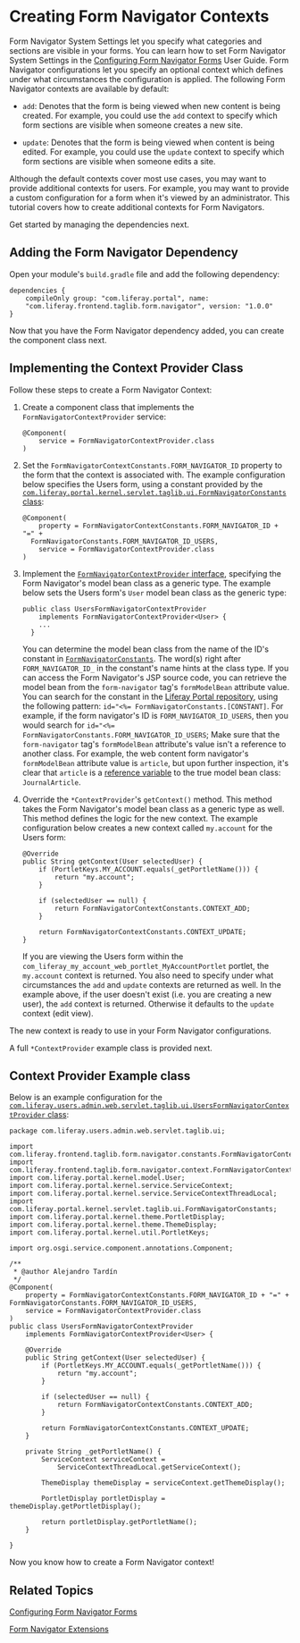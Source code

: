 # Creating Form Navigator Contexts [](id=creating-form-navigator-contexts)

Form Navigator System Settings let you specify what categories and sections are 
visible in your forms. You can learn how to set Form Navigator 
System Settings in the [Configuring Form Navigator Forms](/discover/portal/-/knowledge_base/7-0/configuring-form-navigator-forms) 
User Guide. Form Navigator configurations let you specify an optional context 
which defines under what circumstances the configuration is applied. The 
following Form Navigator contexts are available by default:

- `add`: Denotes that the form is being viewed when new content is being created. 
For example, you could use the `add` context to specify which form sections are 
visible when someone creates a new site.

- `update`: Denotes that the form is being viewed when content is being edited. 
For example, you could use the `update` context to specify which form sections 
are visible when someone edits a site.

Although the default contexts cover most use cases, you may want to provide 
additional contexts for users. For example, you may want to provide a custom 
configuration for a form when it's viewed by an administrator. This tutorial 
covers how to create additional contexts for Form Navigators. 

Get started by managing the dependencies next.

## Adding the Form Navigator Dependency [](id=adding-the-form-navigator-dependency)

Open your module's `build.gradle` file and add the following dependency:

    dependencies {
        compileOnly group: "com.liferay.portal", name: 
        "com.liferay.frontend.taglib.form.navigator", version: "1.0.0"
    }

Now that you have the Form Navigator dependency added, you can create the component class next. 

## Implementing the Context Provider Class [](id=implementing-the-context-provider-class)

Follow these steps to create a Form Navigator Context:

1.  Create a component class that implements the `FormNavigatorContextProvider` 
    service: 
    
        @Component(
        	service = FormNavigatorContextProvider.class
        )

2.  Set the `FormNavigatorContextConstants.FORM_NAVIGATOR_ID` property to the 
    form that the context is associated with. The example configuration below 
    specifies the Users form, using a constant provided by the 
    [`com.liferay.portal.kernel.servlet.taglib.ui.FormNavigatorConstants` class](@platform-ref@/7.0-latest/javadocs/portal-kernel/com/liferay/portal/kernel/servlet/taglib/ui/FormNavigatorConstants.html):

        @Component(
        	property = FormNavigatorContextConstants.FORM_NAVIGATOR_ID + "=" + 
          FormNavigatorConstants.FORM_NAVIGATOR_ID_USERS,
        	service = FormNavigatorContextProvider.class
        )
    
3.  Implement the [`FormNavigatorContextProvider` interface](https://github.com/liferay/liferay-portal/blob/7.0.x/modules/apps/foundation/frontend-taglib/frontend-taglib-form-navigator/src/main/java/com/liferay/frontend/taglib/form/navigator/context/FormNavigatorContextProvider.java), 
    specifying the Form Navigator's model bean class as a generic type. The 
    example below sets the Users form's `User` model bean class as the generic 
    type:

        public class UsersFormNavigatorContextProvider
        	implements FormNavigatorContextProvider<User> {
            ...
          }

    You can determine the model bean class from the name of the ID's constant in
    [`FormNavigatorConstants`](@platform-ref@/7.0-latest/javadocs/portal-kernel/com/liferay/portal/kernel/servlet/taglib/ui/FormNavigatorConstants.html). The word(s) right after 
    `FORM_NAVIGATOR_ID_` in the constant's name hints at the class type. If you 
    can access the Form Navigator's JSP source code, you can retrieve the model 
    bean from the `form-navigator` tag's `formModelBean` attribute value. You 
    can search for the constant in the [Liferay Portal repository](https://github.com/liferay/liferay-portal), 
    using the following pattern: `id="<%= FormNavigatorConstants.[CONSTANT]`. 
    For example, if the form navigator's ID is `FORM_NAVIGATOR_ID_USERS`, then 
    you would search for 
    `id="<%= FormNavigatorConstants.FORM_NAVIGATOR_ID_USERS`; Make sure 
    that the `form-navigator` tag's `formModelBean` attribute's value isn't a 
    reference to another class. For example, the web content form navigator's 
    `formModelBean` attribute value is `article`, but upon further inspection, 
    it's clear that `article` is a [reference variable](https://github.com/liferay/liferay-portal/blob/7.0.x/modules/apps/web-experience/journal/journal-web/src/main/resources/META-INF/resources/edit_article.jsp#L29) 
    to the true model bean class: `JournalArticle`. 

4.  Override the `*ContextProvider`'s `getContext()` method. This method takes 
    the Form Navigator's model bean class as a generic type as well. This method 
    defines the logic for the new context. The example configuration below 
    creates a new context called `my.account` for the Users form:
    
        @Override
        public String getContext(User selectedUser) {
        	if (PortletKeys.MY_ACCOUNT.equals(_getPortletName())) {
        		return "my.account";
        	}

        	if (selectedUser == null) {
        		return FormNavigatorContextConstants.CONTEXT_ADD;
        	}

        	return FormNavigatorContextConstants.CONTEXT_UPDATE;
        }
    
    If you are viewing the Users form within the 
    `com_liferay_my_account_web_portlet_MyAccountPortlet` portlet, the 
    `my.account` context is returned. You also need to specify under what 
    circumstances the `add` and `update` contexts are returned as well. In the 
    example above, if the user doesn't exist (i.e. you are creating a new user), 
    the `add` context is returned. Otherwise it defaults to the `update` 
    context (edit view).

The new context is ready to use in your Form Navigator configurations.
    
A full `*ContextProvider` example class is provided next.

## Context Provider Example class [](id=context-provider-example-class)

Below is an example configuration for the 
[`com.liferay.users.admin.web.servlet.taglib.ui.UsersFormNavigatorContextProvider` class](https://github.com/liferay/liferay-portal/blob/7.0.x/modules/apps/foundation/users-admin/users-admin-web/src/main/java/com/liferay/users/admin/web/servlet/taglib/ui/UsersFormNavigatorContextProvider.java):

    package com.liferay.users.admin.web.servlet.taglib.ui;

    import com.liferay.frontend.taglib.form.navigator.constants.FormNavigatorContextConstants;
    import com.liferay.frontend.taglib.form.navigator.context.FormNavigatorContextProvider;
    import com.liferay.portal.kernel.model.User;
    import com.liferay.portal.kernel.service.ServiceContext;
    import com.liferay.portal.kernel.service.ServiceContextThreadLocal;
    import com.liferay.portal.kernel.servlet.taglib.ui.FormNavigatorConstants;
    import com.liferay.portal.kernel.theme.PortletDisplay;
    import com.liferay.portal.kernel.theme.ThemeDisplay;
    import com.liferay.portal.kernel.util.PortletKeys;

    import org.osgi.service.component.annotations.Component;

    /**
     * @author Alejandro Tardín
     */
    @Component(
    	property = FormNavigatorContextConstants.FORM_NAVIGATOR_ID + "=" + FormNavigatorConstants.FORM_NAVIGATOR_ID_USERS,
    	service = FormNavigatorContextProvider.class
    )
    public class UsersFormNavigatorContextProvider
    	implements FormNavigatorContextProvider<User> {

    	@Override
    	public String getContext(User selectedUser) {
    		if (PortletKeys.MY_ACCOUNT.equals(_getPortletName())) {
    			return "my.account";
    		}

    		if (selectedUser == null) {
    			return FormNavigatorContextConstants.CONTEXT_ADD;
    		}

    		return FormNavigatorContextConstants.CONTEXT_UPDATE;
    	}

    	private String _getPortletName() {
    		ServiceContext serviceContext =
    			ServiceContextThreadLocal.getServiceContext();

    		ThemeDisplay themeDisplay = serviceContext.getThemeDisplay();

    		PortletDisplay portletDisplay = themeDisplay.getPortletDisplay();

    		return portletDisplay.getPortletName();
    	}

    }
    
Now you know how to create a Form Navigator context!

## Related Topics [](id=related-topics)

[Configuring Form Navigator Forms](/discover/portal/-/knowledge_base/7-0/configuring-form-navigator-forms)

[Form Navigator Extensions](/develop/tutorials/-/knowledge_base/7-0/form-navigator)
